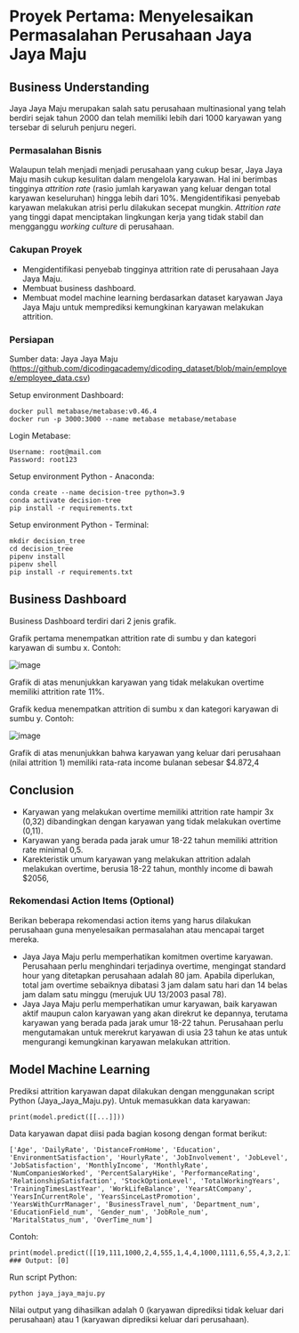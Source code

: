 # Proyek Pertama: Menyelesaikan Permasalahan Perusahaan Jaya Jaya Maju

## Business Understanding

Jaya Jaya Maju merupakan salah satu perusahaan multinasional yang telah berdiri sejak tahun 2000 dan telah memiliki lebih dari 1000 karyawan yang tersebar di seluruh penjuru negeri. 

### Permasalahan Bisnis

Walaupun telah menjadi menjadi perusahaan yang cukup besar, Jaya Jaya Maju masih cukup kesulitan dalam mengelola karyawan. Hal ini berimbas tingginya _attrition rate_ (rasio jumlah karyawan yang keluar dengan total karyawan keseluruhan) hingga lebih dari 10%. Mengidentifikasi penyebab karyawan melakukan atrisi perlu dilakukan secepat mungkin. _Attrition rate_ yang tinggi dapat menciptakan lingkungan kerja yang tidak stabil dan mengganggu _working culture_ di perusahaan.

### Cakupan Proyek

- Mengidentifikasi penyebab tingginya attrition rate di perusahaan Jaya Jaya Maju.
- Membuat business dashboard.
- Membuat model machine learning berdasarkan dataset karyawan Jaya Jaya Maju untuk memprediksi kemungkinan karyawan melakukan attrition.

### Persiapan

Sumber data: Jaya Jaya Maju (https://github.com/dicodingacademy/dicoding_dataset/blob/main/employee/employee_data.csv)

Setup environment Dashboard:

```
docker pull metabase/metabase:v0.46.4
docker run -p 3000:3000 --name metabase metabase/metabase
```

Login Metabase:
```
Username: root@mail.com
Password: root123
```

Setup environment Python - Anaconda:
```
conda create --name decision-tree python=3.9
conda activate decision-tree
pip install -r requirements.txt
```

Setup environment Python - Terminal:
```
mkdir decision_tree
cd decision_tree
pipenv install
pipenv shell
pip install -r requirements.txt
```

## Business Dashboard

Business Dashboard terdiri dari 2 jenis grafik.

Grafik pertama menempatkan attrition rate di sumbu y dan kategori karyawan di sumbu x. Contoh:

![image](https://github.com/humamfa/JayaJayaMaju/assets/152384891/ffdc3f85-f48c-4c8d-823c-74b81faae32b)

Grafik di atas menunjukkan karyawan yang tidak melakukan overtime memiliki attrition rate 11%.

Grafik kedua menempatkan attrition di sumbu x dan kategori karyawan di sumbu y. Contoh:

![image](https://github.com/humamfa/JayaJayaMaju/assets/152384891/fab92a03-1634-4618-b017-9309e88f8a38)

Grafik di atas menunjukkan bahwa karyawan yang keluar dari perusahaan (nilai attrition 1) memiliki rata-rata income bulanan sebesar $4.872,4

## Conclusion

- Karyawan yang melakukan overtime memiliki attrition rate hampir 3x (0,32) dibandingkan dengan karyawan yang tidak melakukan overtime (0,11).
- Karyawan yang berada pada jarak umur 18-22 tahun memiliki attrition rate minimal 0,5.
- Karekteristik umum karyawan yang melakukan attrition adalah melakukan overtime, berusia 18-22 tahun, monthly income di bawah $2056, 

### Rekomendasi Action Items (Optional)

Berikan beberapa rekomendasi action items yang harus dilakukan perusahaan guna menyelesaikan permasalahan atau mencapai target mereka.

- Jaya Jaya Maju perlu memperhatikan komitmen overtime karyawan. Perusahaan perlu menghindari terjadinya overtime, mengingat standard hour yang ditetapkan perusahaan adalah 80 jam. Apabila diperlukan, total jam overtime sebaiknya dibatasi 3 jam dalam satu hari dan 14 belas jam dalam satu minggu (merujuk UU 13/2003 pasal 78).
- Jaya Jaya Maju perlu memperhatikan umur karyawan, baik karyawan aktif maupun calon karyawan yang akan direkrut ke depannya, terutama karyawan yang berada pada jarak umur 18-22 tahun. Perusahaan perlu mengutamakan untuk merekrut karyawan di usia 23 tahun ke atas untuk mengurangi kemungkinan karyawan melakukan attrition.

## Model Machine Learning

Prediksi attrition karyawan dapat dilakukan dengan menggunakan script Python (Jaya_Jaya_Maju.py). Untuk memasukkan data karyawan:
```
print(model.predict([[...]]))
```
Data karyawan dapat diisi pada bagian kosong dengan format berikut:
```
['Age', 'DailyRate', 'DistanceFromHome', 'Education', 'EnvironmentSatisfaction', 'HourlyRate', 'JobInvolvement', 'JobLevel', 'JobSatisfaction', 'MonthlyIncome', 'MonthlyRate', 'NumCompaniesWorked', 'PercentSalaryHike', 'PerformanceRating', 'RelationshipSatisfaction', 'StockOptionLevel', 'TotalWorkingYears', 'TrainingTimesLastYear', 'WorkLifeBalance', 'YearsAtCompany', 'YearsInCurrentRole', 'YearsSinceLastPromotion', 'YearsWithCurrManager', 'BusinessTravel_num', 'Department_num', 'EducationField_num', 'Gender_num', 'JobRole_num', 'MaritalStatus_num', 'OverTime_num']
```
Contoh:

```
print(model.predict([[19,111,1000,2,4,555,1,4,4,1000,1111,6,55,4,3,2,11,6,3,4,3,1,2,1,1,3,0,1,1,0]]))
### Output: [0]
```

Run script Python:
```
python jaya_jaya_maju.py
```

Nilai output yang dihasilkan adalah 0 (karyawan diprediksi tidak keluar dari perusahaan) atau 1 (karyawan diprediksi keluar dari perusahaan).
